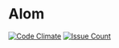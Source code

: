 # Alom

[![Code Climate](https://codeclimate.com/repos/57e47e7922fd7628fb002da2/badges/ef8351513d1ffe725aa8/gpa.svg)](https://codeclimate.com/repos/57e47e7922fd7628fb002da2/feed)
[![Issue Count](https://codeclimate.com/repos/57e47e7922fd7628fb002da2/badges/ef8351513d1ffe725aa8/issue_count.svg)](https://codeclimate.com/repos/57e47e7922fd7628fb002da2/feed)

